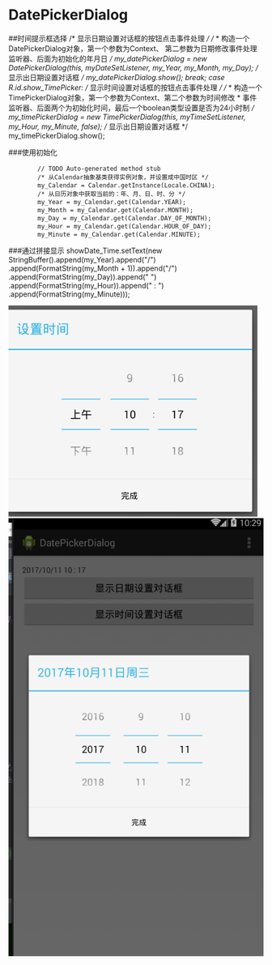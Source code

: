 # DatePickerDialog
##时间提示框选择
	/* 显示日期设置对话框的按钮点击事件处理 */
			/*
			 * 构造一个DatePickerDialog对象，第一个参数为Context、 第二参数为日期修改事件处理监听器、后面为初始化的年月日
			 */
                my_datePickerDialog = new DatePickerDialog(this, myDateSetListener,
                        my_Year, my_Month, my_Day);
			/* 显示出日期设置对话框 */
                my_datePickerDialog.show();
                break;
            case R.id.show_TimePicker:
			/* 显示时间设置对话框的按钮点击事件处理 */
			/*
			 * 构造一个TimePickerDialog对象，第一个参数为Context、第二个参数为时间修改
			 * 事件监听器、后面两个为初始化时间，最后一个boolean类型设置是否为24小时制
			 */
                my_timePickerDialog = new TimePickerDialog(this, myTimeSetListener,
                        my_Hour, my_Minute, false);
			/* 显示出日期设置对话框 */
                my_timePickerDialog.show();
                
 ###使用初始化

            // TODO Auto-generated method stub
            /* 从Calendar抽象基类获得实例对象，并设置成中国时区 */
            my_Calendar = Calendar.getInstance(Locale.CHINA);
            /* 从日历对象中获取当前的：年、月、日、时、分 */
            my_Year = my_Calendar.get(Calendar.YEAR);
            my_Month = my_Calendar.get(Calendar.MONTH);
            my_Day = my_Calendar.get(Calendar.DAY_OF_MONTH);
            my_Hour = my_Calendar.get(Calendar.HOUR_OF_DAY);
            my_Minute = my_Calendar.get(Calendar.MINUTE);
            
 ###通过拼接显示
       showDate_Time.setText(new StringBuffer().append(my_Year).append("/")
                     .append(FormatString(my_Month + 1)).append("/")
                     .append(FormatString(my_Day)).append(" ")
                     .append(FormatString(my_Hour)).append(" : ")
                     .append(FormatString(my_Minute)));
                     
                     
![图片](https://github.com/yufeilong92/DatePickerDialog/blob/master/icon/b.png)
![图片](https://github.com/yufeilong92/DatePickerDialog/blob/master/icon/a.png)